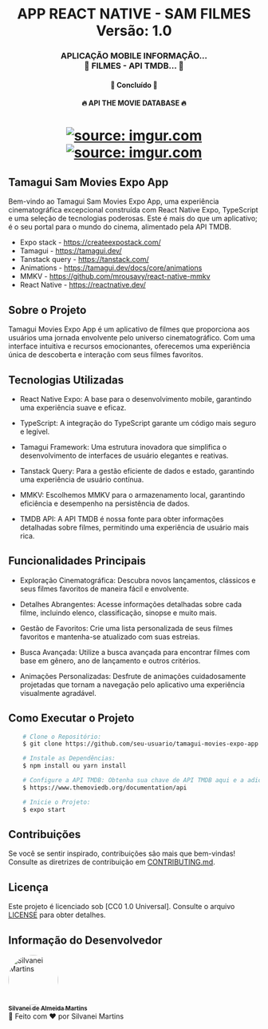 <h1 align="center">
   APP REACT NATIVE - SAM FILMES
    <br />
   Versão: 1.0
</h1>

<h3 align="center">
    APLICAÇÃO MOBILE INFORMAÇÃO... <br />
    🚧  FILMES - API TMDB...  🚧
</h3>

<h4 align="center">
    🚀 Concluído 🚀
</h4>

<h4 align="center">
    🔥 API THE MOVIE DATABASE 🔥
</h4>

<h1 align="center">
    <a href="https://imgur.com/HpnAuWq"><img src="https://i.imgur.com/HpnAuWq.png" title="source: imgur.com" /></a>
    <br />
    <a href="https://imgur.com/RmaJZYL"><img src="https://i.imgur.com/RmaJZYL.png" title="source: imgur.com" /></a>
</h1>

## Tamagui Sam Movies Expo App

Bem-vindo ao Tamagui Sam Movies Expo App, uma experiência cinematográfica excepcional construída com React Native Expo, TypeScript e uma seleção de tecnologias poderosas. Este é mais do que um aplicativo; é o seu portal para o mundo do cinema, alimentado pela API TMDB.

- Expo stack - https://createexpostack.com/
- Tamagui - https://tamagui.dev/
- Tanstack query - https://tanstack.com/
- Animations - https://tamagui.dev/docs/core/animations
- MMKV - https://github.com/mrousavy/react-native-mmkv
- React Native - https://reactnative.dev/

## Sobre o Projeto

Tamagui Movies Expo App é um aplicativo de filmes que proporciona aos usuários uma jornada envolvente pelo universo cinematográfico. Com uma interface intuitiva e recursos emocionantes, oferecemos uma experiência única de descoberta e interação com seus filmes favoritos.

## Tecnologias Utilizadas

- React Native Expo: A base para o desenvolvimento mobile, garantindo uma experiência suave e eficaz.

- TypeScript: A integração do TypeScript garante um código mais seguro e legível.

- Tamagui Framework: Uma estrutura inovadora que simplifica o desenvolvimento de interfaces de usuário elegantes e reativas.

- Tanstack Query: Para a gestão eficiente de dados e estado, garantindo uma experiência de usuário contínua.

- MMKV: Escolhemos MMKV para o armazenamento local, garantindo eficiência e desempenho na persistência de dados.

- TMDB API: A API TMDB é nossa fonte para obter informações detalhadas sobre filmes, permitindo uma experiência de usuário mais rica.

## Funcionalidades Principais

- Exploração Cinematográfica: Descubra novos lançamentos, clássicos e seus filmes favoritos de maneira fácil e envolvente.

- Detalhes Abrangentes: Acesse informações detalhadas sobre cada filme, incluindo elenco, classificação, sinopse e muito mais.

- Gestão de Favoritos: Crie uma lista personalizada de seus filmes favoritos e mantenha-se atualizado com suas estreias.

- Busca Avançada: Utilize a busca avançada para encontrar filmes com base em gênero, ano de lançamento e outros critérios.

- Animações Personalizadas: Desfrute de animações cuidadosamente projetadas que tornam a navegação pelo aplicativo uma experiência visualmente agradável.

## Como Executar o Projeto

```bash
    # Clone o Repositório:
    $ git clone https://github.com/seu-usuario/tamagui-movies-expo-app.git

    # Instale as Dependências:
    $ npm install ou yarn install

    # Configure a API TMDB: Obtenha sua chave de API TMDB aqui e a adicione ao projeto.
    $ https://www.themoviedb.org/documentation/api

    # Inicie o Projeto:
    $ expo start
```

## Contribuições

Se você se sentir inspirado, contribuições são mais que bem-vindas! Consulte as diretrizes de contribuição em [CONTRIBUTING.md](https://github.com/seu-usuario/tamagui-movies-expo-app.git/blob/master/CONTRIBUTING).

## Licença

Este projeto é licenciado sob [CC0 1.0 Universal]. Consulte o arquivo [LICENSE](https://github.com/seu-usuario/tamagui-movies-expo-app.git/blob/master/LICENSE) para obter detalhes.

## Informação do Desenvolvedor

<a href="https://github.com/SilvaneiMartins">
    <img
        style="border-radius:50%"
        src="https://github.com/SilvaneiMartins.png"
        width="100px;"
        alt="Silvanei Martins"
    />
    <br />
    <sub>
        <b>Silvanei de Almeida Martins</b>
    </sub>
</a>
     <a href="https://github.com/SilvaneiMartins" title="Silvanei martins" >
 </a>
<br />
🚀 Feito com ❤️ por Silvanei Martins
